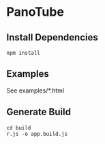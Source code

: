 # PanoTube

## Install Dependencies
```
npm install
```

## Examples
See examples/*.html

## Generate Build
```
cd build
r.js -o app.build.js
```
